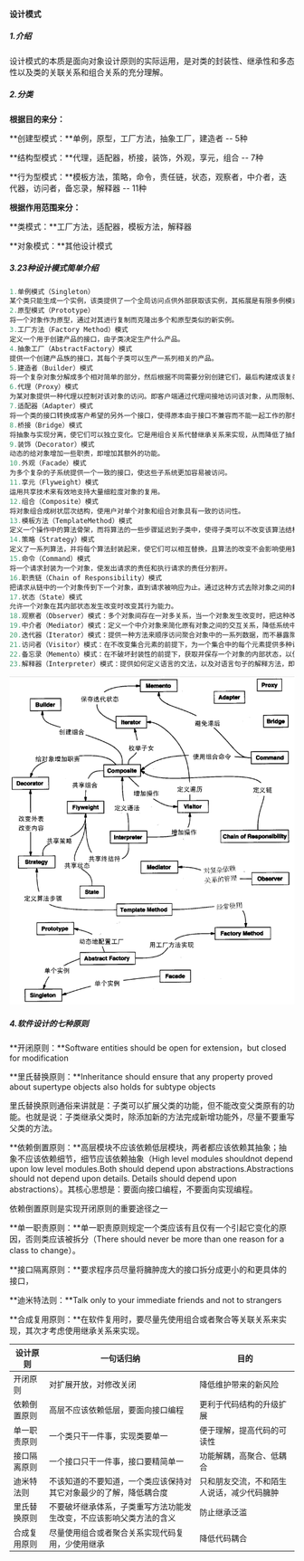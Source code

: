 #### 设计模式

##### 1.介绍

设计模式的本质是面向对象设计原则的实际运用，是对类的封装性、继承性和多态性以及类的关联关系和组合关系的充分理解。

##### 2.分类

**根据目的来分：**

**创建型模式：**单例，原型，工厂方法，抽象工厂，建造者 -- 5种

**结构型模式：**代理，适配器，桥接，装饰，外观，享元，组合 -- 7种

**行为型模式：**模板方法，策略，命令，责任链，状态，观察者，中介者，迭代器，访问者，备忘录，解释器 -- 11种

**根据作用范围来分：**

**类模式：**工厂方法，适配器，模板方法，解释器

**对象模式：**其他设计模式

##### 3.23种设计模式简单介绍

```java
1.单例模式（Singleton）
某个类只能生成一个实例，该类提供了一个全局访问点供外部获取该实例，其拓展是有限多例模式。
2.原型模式（Prototype）
将一个对象作为原型，通过对其进行复制而克隆出多个和原型类似的新实例。
3.工厂方法（Factory Method）模式
定义一个用于创建产品的接口，由子类决定生产什么产品。
4.抽象工厂（AbstractFactory）模式
提供一个创建产品族的接口，其每个子类可以生产一系列相关的产品。
5.建造者（Builder）模式
将一个复杂对象分解成多个相对简单的部分，然后根据不同需要分别创建它们，最后构建成该复杂对象。
6.代理（Proxy）模式
为某对象提供一种代理以控制对该对象的访问。即客户端通过代理间接地访问该对象，从而限制、增强或修改该对象的一些特性。
7.适配器（Adapter）模式
将一个类的接口转换成客户希望的另外一个接口，使得原本由于接口不兼容而不能一起工作的那些类能一起工作。
8.桥接（Bridge）模式
将抽象与实现分离，使它们可以独立变化。它是用组合关系代替继承关系来实现，从而降低了抽象和实现这两个可变维度的耦合度。
9.装饰（Decorator）模式
动态的给对象增加一些职责，即增加其额外的功能。
10.外观（Facade）模式
为多个复杂的子系统提供一个一致的接口，使这些子系统更加容易被访问。
11.享元（Flyweight）模式
运用共享技术来有效地支持大量细粒度对象的复用。
12.组合（Composite）模式
将对象组合成树状层次结构，使用户对单个对象和组合对象具有一致的访问性。
13.模板方法（TemplateMethod）模式
定义一个操作中的算法骨架，而将算法的一些步骤延迟到子类中，使得子类可以不改变该算法结构的情况下重定义该算法的某些特定步骤。
14.策略（Strategy）模式
定义了一系列算法，并将每个算法封装起来，使它们可以相互替换，且算法的改变不会影响使用算法的客户。
15.命令（Command）模式
将一个请求封装为一个对象，使发出请求的责任和执行请求的责任分割开。
16.职责链（Chain of Responsibility）模式
把请求从链中的一个对象传到下一个对象，直到请求被响应为止。通过这种方式去除对象之间的耦合。
17.状态（State）模式
允许一个对象在其内部状态发生改变时改变其行为能力。
18.观察者（Observer）模式：多个对象间存在一对多关系，当一个对象发生改变时，把这种改变通知给其他多个对象，从而影响其他对象的行为。
19.中介者（Mediator）模式：定义一个中介对象来简化原有对象之间的交互关系，降低系统中对象间的耦合度，使原有对象之间不必相互了解。
20.迭代器（Iterator）模式：提供一种方法来顺序访问聚合对象中的一系列数据，而不暴露聚合对象的内部表示。
21.访问者（Visitor）模式：在不改变集合元素的前提下，为一个集合中的每个元素提供多种访问方式，即每个元素有多个访问者对象访问。
22.备忘录（Memento）模式：在不破坏封装性的前提下，获取并保存一个对象的内部状态，以便以后恢复它。
23.解释器（Interpreter）模式：提供如何定义语言的文法，以及对语言句子的解释方法，即解释器。
```

![](./images/001.png)

##### 4.软件设计的七种原则

**开闭原则：**Software entities should be open for extension，but closed for modification

**里氏替换原则：**Inheritance should ensure that any property proved about supertype objects also holds for subtype objects

里氏替换原则通俗来讲就是：子类可以扩展父类的功能，但不能改变父类原有的功能。也就是说：子类继承父类时，除添加新的方法完成新增功能外，尽量不要重写父类的方法。

**依赖倒置原则：**高层模块不应该依赖低层模块，两者都应该依赖其抽象；抽象不应该依赖细节，细节应该依赖抽象（High level modules shouldnot depend upon low level modules.Both should depend upon abstractions.Abstractions should not depend upon details. Details should depend upon abstractions）。其核心思想是：要面向接口编程，不要面向实现编程。

依赖倒置原则是实现开闭原则的重要途径之一

**单一职责原则：**单一职责原则规定一个类应该有且仅有一个引起它变化的原因，否则类应该被拆分（There should never be more than one reason for a class to change）。

**接口隔离原则：**要求程序员尽量将臃肿庞大的接口拆分成更小的和更具体的接口，

**迪米特法则：**Talk only to your immediate friends and not to strangers

**合成复用原则：**在软件复用时，要尽量先使用组合或者聚合等关联关系来实现，其次才考虑使用继承关系来实现。

| 设计原则     | 一句话归纳                                                   | 目的                                       |
| ------------ | ------------------------------------------------------------ | ------------------------------------------ |
| 开闭原则     | 对扩展开放，对修改关闭                                       | 降低维护带来的新风险                       |
| 依赖倒置原则 | 高层不应该依赖低层，要面向接口编程                           | 更利于代码结构的升级扩展                   |
| 单一职责原则 | 一个类只干一件事，实现类要单一                               | 便于理解，提高代码的可读性                 |
| 接口隔离原则 | 一个接口只干一件事，接口要精简单一                           | 功能解耦，高聚合、低耦合                   |
| 迪米特法则   | 不该知道的不要知道，一个类应该保持对其它对象最少的了解，降低耦合度 | 只和朋友交流，不和陌生人说话，减少代码臃肿 |
| 里氏替换原则 | 不要破坏继承体系，子类重写方法功能发生改变，不应该影响父类方法的含义 | 防止继承泛滥                               |
| 合成复用原则 | 尽量使用组合或者聚合关系实现代码复用，少使用继承             | 降低代码耦合                               |